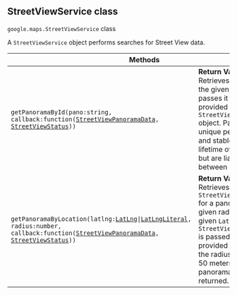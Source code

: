 <h2 id="StreetViewService">
StreetViewService
class
</h2><p>
<code><span itemprop="path">google.maps</span>.<span itemprop="name">StreetViewService</span></code>
class
</p><p>A <code>StreetViewService</code> object performs searches for Street View data.</p><table class="methods responsive" summary="class StreetViewService - Methods">
<thead>
<tr><th colspan="2">Methods</th>
</tr></thead>
<tbody>
<tr>
<td><code>getPanoramaById(pano:string, callback:function(<a href="https://github.com/amenadiel/google-maps-documentation/blob/master/docs/StreetViewPanoramaData.md">StreetViewPanoramaData</a>, <a href="https://github.com/amenadiel/google-maps-documentation/blob/master/docs/StreetViewStatus.md">StreetViewStatus</a>))</code></td>
<td><div><strong>Return Value:</strong>&nbsp; <code>None</code></div>
<div class="desc">Retrieves the data for the given pano id and passes it to the provided callback as a <code>StreetViewPanoramaData</code> object. Pano ids are unique per panorama and stable for the lifetime of a session, but are liable to change between sessions.</div></td>
</tr>
<tr>
<td><code>getPanoramaByLocation(latlng:<a href="https://github.com/amenadiel/google-maps-documentation/blob/master/docs/LatLng.md">LatLng</a>|<a href="https://github.com/amenadiel/google-maps-documentation/blob/master/docs/LatLngLiteral.md">LatLngLiteral</a>, radius:number, callback:function(<a href="https://github.com/amenadiel/google-maps-documentation/blob/master/docs/StreetViewPanoramaData.md">StreetViewPanoramaData</a>, <a href="https://github.com/amenadiel/google-maps-documentation/blob/master/docs/StreetViewStatus.md">StreetViewStatus</a>))</code></td>
<td><div><strong>Return Value:</strong>&nbsp; <code>None</code></div>
<div class="desc">Retrieves the <code>StreetViewPanoramaData</code> for a panorama within a given radius of the given <code>LatLng</code>. The <code>StreetViewPanoramaData</code> is passed to the provided callback. If the radius is less than 50 meters, the nearest panorama will be returned.</div></td>
</tr>
</tbody>
</table>